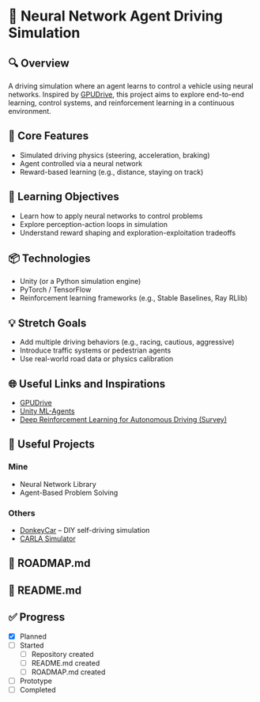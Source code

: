 # 🧪 Neural Network Agent Driving Simulation

## 🔍 Overview
A driving simulation where an agent learns to control a vehicle using neural networks. Inspired by [GPUDrive](https://github.com/Emerge-Lab/gpudrive), this project aims to explore end-to-end learning, control systems, and reinforcement learning in a continuous environment.

## 🔧 Core Features
- Simulated driving physics (steering, acceleration, braking)
- Agent controlled via a neural network
- Reward-based learning (e.g., distance, staying on track)

## 🧠 Learning Objectives
- Learn how to apply neural networks to control problems
- Explore perception-action loops in simulation
- Understand reward shaping and exploration-exploitation tradeoffs

## 📦 Technologies
- Unity (or a Python simulation engine)
- PyTorch / TensorFlow
- Reinforcement learning frameworks (e.g., Stable Baselines, Ray RLlib)

## 💡 Stretch Goals
- Add multiple driving behaviors (e.g., racing, cautious, aggressive)
- Introduce traffic systems or pedestrian agents
- Use real-world road data or physics calibration

## 🌐 Useful Links and Inspirations
- [GPUDrive](https://github.com/Emerge-Lab/gpudrive)
- [Unity ML-Agents](https://github.com/Unity-Technologies/ml-agents)
- [Deep Reinforcement Learning for Autonomous Driving (Survey)](https://arxiv.org/abs/2002.00444)

## 🧩 Useful Projects
### Mine
- Neural Network Library
- Agent-Based Problem Solving

### Others
- [DonkeyCar](https://github.com/autorope/donkeycar) – DIY self-driving simulation
- [CARLA Simulator](https://carla.org)

## 📄 ROADMAP.md

## 📘 README.md

## ✅ Progress
- [x] Planned
- [ ] Started
  - [ ] Repository created
  - [ ] README.md created
  - [ ] ROADMAP.md created
- [ ] Prototype
- [ ] Completed
